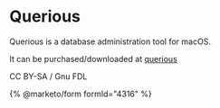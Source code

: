 
# Querious

Querious is a database administration tool for macOS.


It can be purchased/downloaded at [querious](https://www.araelium.com/querious)


CC BY-SA / Gnu FDL


{% @marketo/form formId="4316" %}
